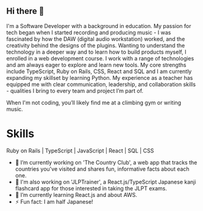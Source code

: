 ## Hi there 👋

I'm a Software Developer with a background in education. 
My passion for tech began when I started recording and producing music - I was fascinated by how the DAW (digital audio workstation) worked, and the creativity behind the designs of the plugins. 
Wanting to understand the technology in a deeper way and to learn how to build products myself, I enrolled in a web development course. 
I work with a range of technologies and am always eager to explore and learn new tools. My core strengths include TypeScript, Ruby on Rails, CSS, React and SQL and I am currently expanding my skillset by learning Python.
My experience as a teacher has equipped me with clear communication, leadership, and collaboration skills - qualities I bring to every team and project I’m part of.

When I'm not coding, you’ll likely find me at a climbing gym or writing music.

# Skills
Ruby on Rails | TypeScript | JavaScript | React | SQL | CSS 

- 🔭 I’m currently working on 'The Country Club', a web app that tracks the countries you've visited and shares fun, informative facts about each one.
- 🔭 I'm also working on 'JLPTrainer', a React.js/TypeScript Japanese kanji flashcard app for those interested in taking the JLPT exams. 
- 🌱 I’m currently learning React.js and about AWS.
- ⚡ Fun fact: I am half Japanese!

<!--
**HenzaT/HenzaT** is a ✨ _special_ ✨ repository because its `README.md` (this file) appears on your GitHub profile.

Here are some ideas to get you started:

- 🔭 I’m currently working on ...
- 🌱 I’m currently learning ...
- 👯 I’m looking to collaborate on ...
- 🤔 I’m looking for help with ...
- 💬 Ask me about ...
- 📫 How to reach me: ...
- 😄 Pronouns: ...
- ⚡ Fun fact: ...
-->
